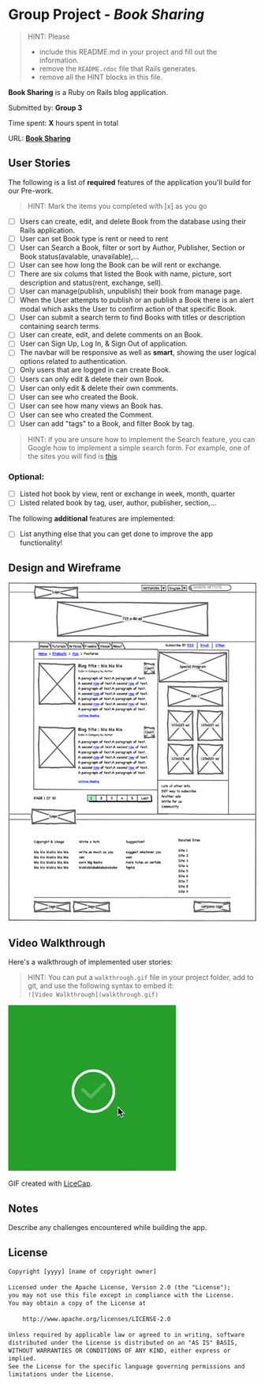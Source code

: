 # Group Project - *Book Sharing*

> HINT: Please
> - include this README.md in your project and fill out the information. 
> - remove the `README.rdoc` file that Rails generates. 
> - remove all the HINT blocks in this file.

**Book Sharing** is a Ruby on Rails blog application.

Submitted by: **Group 3**

Time spent: **X** hours spent in total

URL: **[Book Sharing](http://bookshare2017.herokuapp.com)**

## User Stories

The following is a list of **required** features of the application you'll build for our Pre-work.

> HINT: Mark the items you completed with [x] as you go

* [ ] Users can create, edit, and delete Book from the database using their Rails application.
* [ ] User can set Book type is rent or need to rent
* [ ] User can Search a Book, filter or sort by Author, Publisher, Section or Book status(avalable, unavailable),...
* [ ] User can see how long the Book can be will rent or exchange.
* [ ] There are six colums that listed the Book with name, picture, sort description and status(rent, exchange, sell).
* [ ] User can manage(publish, unpublish) their book from manage page.
* [ ] When the User attempts to publish or an publish a Book there is an alert modal which asks the User to confirm action of that specific Book.
* [ ] User can submit a search term to find Books with titles or description containing search terms.
* [ ] User can create, edit, and delete comments on an Book.
* [ ] User can Sign Up, Log In, & Sign Out of application.      
* [ ] The navbar will be responsive as well as **smart**, showing the user logical options related to authentication.
* [ ] Only users that are logged in can create Book.
* [ ] Users can only edit & delete their own Book.
* [ ] User can only edit & delete their own comments.
* [ ] User can see who created the Book.
* [ ] User can see how many views an Book has.
* [ ] User can see who created the Comment.
* [ ] User can add "tags" to a Book, and filter Book by tag.

> HINT: if you are unsure how to implement the Search feature, you can Google how to implement a simple search form. For example, one of the sites you will find is [this](http://www.jorgecoca.com/buils-search-form-ruby-rails/)

### Optional:
* [ ] Listed hot book by view, rent or exchange in week, month, quarter
* [ ] Listed related book by tag, user, author, publisher, section,...

The following **additional** features are implemented:

- [ ] List anything else that you can get done to improve the app functionality!

## Design and Wireframe
![Design and Wireframe](https://github.com/RubyGroup3/BookSharing/blob/master/wireframe/mockup.png)

## Video Walkthrough 

Here's a walkthrough of implemented user stories:

> HINT: You can put a `walkthrough.gif` file in your project folder, add to git, and use the following syntax to embed it:  
> `![Video Walkthrough](walkthrough.gif)` 
> 

![Video Walkthrough](https://github.com/RubyGroup3/BookSharing/blob/master/demo/walkthrough.gif)

GIF created with [LiceCap](http://www.cockos.com/licecap/).

## Notes

Describe any challenges encountered while building the app.

## License

    Copyright [yyyy] [name of copyright owner]

    Licensed under the Apache License, Version 2.0 (the "License");
    you may not use this file except in compliance with the License.
    You may obtain a copy of the License at

        http://www.apache.org/licenses/LICENSE-2.0

    Unless required by applicable law or agreed to in writing, software
    distributed under the License is distributed on an "AS IS" BASIS,
    WITHOUT WARRANTIES OR CONDITIONS OF ANY KIND, either express or implied.
    See the License for the specific language governing permissions and
    limitations under the License.